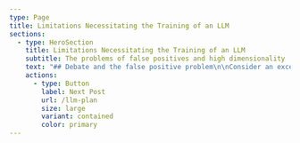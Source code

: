 ```yaml
---
type: Page
title: Limitations Necessitating the Training of an LLM
sections:
  - type: HeroSection
    title: Limitations Necessitating the Training of an LLM
    subtitle: The problems of false positives and high dimensionality
    text: "## Debate and the false positive problem\n\nConsider an excerpt from the hypothetical example of collocation extraction at the end of the previous post:\_\n\n\\\n\n*   This is getting ridiculous. Filthy rats. We need to clean up our country.\_\n\n    *   Immigrants aren’t the problem, it’s ignorant people like you that are. They are not filthy, and they are not rats- they’re people just like you and me\n\n        *   Whatever, snowflake\n\n\\\n\nExamples of bigrams which would pass manual selection:\_\n\n\\\n\n*   “filthy, rats”\n\n*   “they, rats”\n\n\\\n\nExamples of trigrams which would pass manual selection:\_\n\n\\\n\n*   “clean, rats, country”\n\n<!---->\n\n*   “they, are, rats”\n\n*   “country, clean, up”\n\n\\\n\nIn the example above, the bigram \"they, rats\" and the trigram “they, are, rats” are found in the comment: “They are not filthy, and they are not rats”. It constitutes a false positive, as it will be counted towards the total disgust score while in fact indicating an opposition to being disgusted with the outgroup.\_\n\nIf, in a given community, it is up for general debate whether an outgroup is composed of rats, then we may assume that many members of the community already hold disgust for the outgroup, as a significant number must be pushing the ‘rathood narrative’ for the debate to exist. This method is therefore sufficient to distinguish between a dataset which includes ‘disgust debate’ and one with no or very few references of disgust.\n\n\\\n\nConsider, however, a community not engaged in ‘disgust debate’, due to a broad agreement that an outgroup is categorically disgusting. How can such a highly and uniformly disgust-gripped community be distinguished from one in which many find the target outgroup disgusting, but a significant number do not?\_\n\nIf dissenters will argue against disgust driven narratives by negating the contained propositions directly, they would generate collocations which would pass manual selection and generate false positives. Worse still, such ‘disgust debate’ may spark more disgust references by the disgusted, who will be motivated to reinforce their narrative against the dissenters. It cannot be assumed that these excess disgust references constitute a rise in disgust sentiment within either the commenter or the broader community. They, too, may constitute a difficult to measure false positive effect.\_\n\nIt is possible therefore for a community that is engaged in disgust debate to generate a similar or even greater number of collocations which pass manual selection than a community in which there is no disgust debate due to a higher level of shared disgust.\n\n\\\n\nFor clarity, consider following two exchanges between pairs of hypothetical commenters:\n\n\\\n\nA:\n\n*   Immigrants are rats.\n\n    *   No, immigrants are not rats!\n\n        *   Yes, immigrants are rats!\n\n\\\n\nB:\_\n\n*   Immigrants are rats.\_\n\n    *   Yes, they are.\_\n\n\\\n\nThe methodology laid out above would count the bigram, “immigrants, rats” thrice in exchange A and only once in exchange B, even though exchange B clearly displays agreement between two commenters that the outgroup are worthy of disgust, and should therefore be weighted more heavily by an appropriate methodology.\_\n\n\\\n\nThe most concerning aspect of this is the difficulty of measuring the effect of the debate using quantitative methods that are universally applicable to different lingual and cultural groups. For example, some groups may be more prone to fierce debate, and therefore generate more false-positive collocations. Other cultures may argue less analytically, and therefore make less direct references to the disgust narrative when debating, dampening the effect.\n\nPerhaps it is possible to account for this on a group by group or comment section by comment section basis, but this would be labour intensive and introduce qualitative bias, thus making it unsuitable for the task of providing a cost effective and reliable way to measure disgust sentiment at scale.\n\n## Higher order collocations:\n\nOne option for overcoming this problem would be to use higher order collocations, such as quadgrams and quintgrams, to increase contextuality and allow for the capturing of more subtle expressions and turns of phrase with long dependency chains. This would potentially capture instances of disagreement, as well as other unforeseen instances of false positives.\_\n\nHowever, due to the increase in dimensionality, higher order ngrams impose exponentially higher demands on computing resources the longer an collocation becomes. This logistical difficulty would shrink the potential sample space dramatically, rendering statistical tests less powerful and compromising confidence in conclusions drawn from the more limited datasets. More concerningly, the employment of higher order collocations would considerably complicate the manual selection phase outlined above. This added complexity opens doors for the biases of either the researcher conducting the study or the end users involved to penetrate the data collection process.\_\n\n\\\n\nIn short, the collocation extraction method is by itself unable to sufficiently distinguish between agreement and disagreement with a sentiment without utilising higher order collocations, which would in turn significantly increase dimensionality and thereby significantly raise costs and the risk of bias to the method.\_\n\n\\\n\nSo, it is not feasible to use collocation extraction alone distinguish between an ingroup that is moderately populated with individuals that spread disgust narratives targeted at a given outgroup and an ingroup that is heavily populated by such individuals, due to ‘disgust debate’ generating a difficult to predict level of false positives in the data. This is a crucial obstacle to overcome, as if moral disgust narratives online are predictive of intergroup conflict, it may follow that widely accepted disgust narratives have a higher correlation with conflict than hotly contested disgust narratives.\_\n\n\\\n\nIt will be overcome by using the data generated through collocation extraction, TF-IDF analysis, and manual selection to train and refine an LLM to parse the data.\n\n## LLM method\n\nAn efficient alternative to recognise and discount false positives can be made by training and refining a custom LLM to parse the data. I will first train the LLM on the broader corpus containing the targeted datasets in the study, using Haidt's categorical model and the collocations extracted from the datasets. The model will learn to recognise and differentiate between genuine expressions of disgust and false positives. I will then refine the model's disgust lexicon through iterative error correction. This process will involve continuously updating and refining the lexicon based on the model's predictions and feedback from the data it processes. Over time, this iterative approach will help the model to reduce false positives by learning from its mistakes and improving its accuracy in identifying true expressions of disgust.\n\n\\\n\nBy training the model to recognise and handle negatives in sentiment analysis, it will be better equipped to understand the context and nuances of 'disgust debate.' This adaptation will enable the model to distinguish between shared sentiments and debates within communities, thereby reducing the likelihood of false positives and providing a reliable way to differentiate between moderate and extreme levels of disgust sentiment within a community for a target outgroup.\n\n\\\n\nA second significant advantage of incorporating an LLM is its ability to process large datasets efficiently. Once a sufficiently low level of error is reliably achieved, it can analyse extensive data spanning decades to identify patterns and trends. This comprehensive analysis will help to contextualise the identified collocations and further reduce the impact of false positives by providing a broader perspective on online disgust sentiments within and across communities.\n\n\\\n\nBy implementing these strategies, I aim to minimise the false positive problem effectively, ensuring that the model's predictions and insights into online disgust sentiments are both accurate and reliable.\n\n"
    actions:
      - type: Button
        label: Next Post
        url: /llm-plan
        size: large
        variant: contained
        color: primary
---
```

